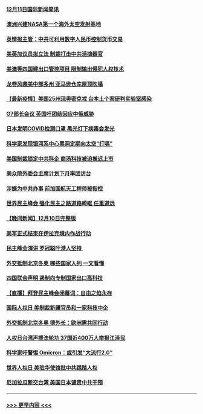 #### [12月11日国际新闻简讯](../pages/prog202/a103291405.md?t=12120801) 
#### [澳洲兴建NASA第一个海外太空发射基地](../pages/prog202/a103291397.md?t=12120801) 
#### [英情报主管：中共可利用数字人民币控制货币交易](../pages/prog202/a103291324.md?t=12120801) 
#### [美英加议员拟立法 制裁打击中共活摘器官](../pages/prog202/a103291304.md?t=12120801) 
#### [美澳等四国建出口管控项目 限制输出侵犯人权技术](../pages/prog202/a103291284.md?t=12120801) 
#### [龙卷风袭美中部多州 亚马逊仓库屋顶吹塌](../pages/prog202/a103291242.md?t=12120801) 
#### [【最新疫情】美国25州现奥密克戎 台本土个案研判实验室感染](../pages/prog202/a103291249.md?t=12120801) 
#### [G7部长会议 英国吁团结因应中俄威胁](../pages/prog202/a103291233.md?t=12120801) 
#### [日本发明COVID检测口罩 黑光灯下病毒会发光](../pages/prog202/a103291133.md?t=12120801) 
#### [科学家发现银河系中心黑洞定期向太空“打嗝”](../pages/prog202/a103291115.md?t=12120801) 
#### [美国制裁锁定中共科企 商汤科技被迫推迟上市](../pages/prog202/a103291094.md?t=12120801) 
#### [美众院外委会主席计划下月率团访台](../pages/prog202/a103291058.md?t=12120801) 
#### [涉嫌为中共办事 前加国航天工程师被指控](../pages/prog202/a103290778.md?t=12120801) 
#### [世界民主峰会 强化民主之路道路崎岖 任重道远](../pages/prog202/a103290944.md?t=12120801) 
#### [【晚间新闻】12月10日完整版](../pages/prog202/a103290928.md?t=12120801) 
#### [美军正式结束在伊拉克境内作战行动](../pages/prog202/a103290595.md?t=12120801) 
#### [民主峰会演讲 罗冠聪吁港人坚持 ](../pages/prog202/a103290755.md?t=12120801) 
#### [外交抵制北京冬奥 哪些国家入列 一文看懂](../pages/prog202/a103290878.md?t=12120801) 
#### [四国联合声明 遏制向专制国家出口高科技](../pages/prog202/a103290591.md?t=12120801) 
#### [【直播】拜登民主峰会闭幕词：自由之焰永存](../pages/prog202/a103290832.md?t=12120801) 
#### [国际人权日 美制裁新疆官员和一家科技中企](../pages/prog202/a103290400.md?t=12120801) 
#### [外交抵制北京冬奥 德外长：欧洲需共同行动](../pages/prog202/a103290294.md?t=12120801) 
#### [人权日台湾声援法轮功 37国近400万人举报江泽民](../pages/prog202/a103290296.md?t=12120801) 
#### [科学家吁警惕 Omicron：或引发“大流行2.0”](../pages/prog202/a103289178.md?t=12120801) 
#### [世界人权日 美驻华使馆批中共践踏人权](../pages/prog202/a103290363.md?t=12120801) 
#### [尼加拉瓜断交台湾 美国日本谴责中共干预](../pages/prog202/a103290292.md?t=12120801) 

----
#### [ >>> 更早内容 <<< ](../indexes/prog202-earlier.md)
